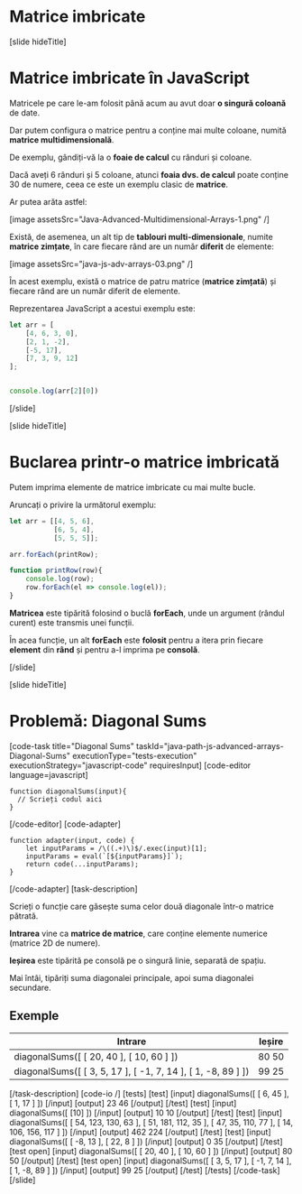 
# Matrice imbricate

[slide hideTitle]

# Matrice imbricate în JavaScript

Matricele pe care le-am folosit până acum au avut doar **o singură coloană** de date.

Dar putem configura o matrice pentru a conține mai multe coloane, numită **matrice multidimensională**.

De exemplu, gândiți-vă la o **foaie de calcul** cu rânduri și coloane.

Dacă aveți 6 rânduri și 5 coloane, atunci **foaia dvs. de calcul** poate conține 30 de numere, ceea ce este un exemplu clasic de **matrice**.

Ar putea arăta astfel:

[image assetsSrc="Java-Advanced-Multidimensional-Arrays-1.png" /]

Există, de asemenea, un alt tip de **tablouri multi-dimensionale**, numite **matrice zimțate**, în care fiecare rând are un număr **diferit** de elemente:

[image assetsSrc="java-js-adv-arrays-03.png" /]

În acest exemplu, există o matrice de patru matrice (**matrice zimțată**) și fiecare rând are un număr diferit de elemente.

Reprezentarea JavaScript a acestui exemplu este:

```js live
let arr = [
    [4, 6, 3, 0],
    [2, 1, -2],
    [-5, 17],
    [7, 3, 9, 12]
];


console.log(arr[2][0])
```

[/slide]

[slide hideTitle]

# Buclarea printr-o matrice imbricată

Putem imprima elemente de matrice imbricate cu mai multe bucle.

Aruncați o privire la următorul exemplu:

```js live
let arr = [[4, 5, 6],
           [6, 5, 4],
           [5, 5, 5]];

arr.forEach(printRow);

function printRow(row){
    console.log(row);
    row.forEach(el => console.log(el));
}
```

**Matricea** este tipărită folosind o buclă **forEach**, unde un argument (rândul curent) este transmis unei funcții.

În acea funcție, un alt **forEach** este **folosit** pentru a itera prin fiecare **element** din **rând** și pentru a-l imprima pe **consolă**.

[/slide]

[slide hideTitle]

# Problemă: Diagonal Sums

[code-task title="Diagonal Sums" taskId="java-path-js-advanced-arrays-Diagonal-Sums" executionType="tests-execution" executionStrategy="javascript-code" requiresInput]
[code-editor language=javascript]

```
function diagonalSums(input){
  // Scrieți codul aici
}

```
[/code-editor]
[code-adapter]
```
function adapter(input, code) {
    let inputParams = /\((.+)\)$/.exec(input)[1];
    inputParams = eval(`[${inputParams}]`);
    return code(...inputParams);
}
```
[/code-adapter]
[task-description]

Scrieți o funcție care găsește suma celor două diagonale într-o matrice pătrată.

**Intrarea** vine ca **matrice de matrice**, care conține elemente numerice (matrice 2D de numere).

**Ieșirea** este tipărită pe consolă pe o singură linie, separată de spațiu.

Mai întâi, tipăriți suma diagonalei principale, apoi suma diagonalei secundare.

## Exemple
| **Intrare** | **Ieșire** |
| --- | --- |
|diagonalSums([ [ 20, 40 ], [ 10, 60 ] ]) | 80 50  |
|diagonalSums([ [ 3, 5, 17 ], [ -1, 7, 14 ], [ 1, -8, 89 ] ]) | 99 25   |

[/task-description]
[code-io /]
[tests]
[test]
[input]
diagonalSums([ [ 6, 45 ], [ 1, 17 ] ])
[/input]
[output]
23 46
[/output]
[/test]
[test]
[input]
diagonalSums([ [10] ])
[/input]
[output]
10 10
[/output]
[/test]
[test]
[input]
diagonalSums([ [ 54, 123, 130, 63 ], [ 51, 181, 112, 35 ], [ 47, 35, 110, 77 ], [ 14, 106, 156, 117 ] ])
[/input]
[output]
462 224
[/output]
[/test]
[test]
[input]
diagonalSums([ [ -8, 13 ], [ 22, 8 ] ])
[/input]
[output]
0 35
[/output]
[/test]
[test open]
[input]
diagonalSums([ [ 20, 40 ], [ 10, 60 ] ])
[/input]
[output]
80 50
[/output]
[/test]
[test open]
[input]
diagonalSums([ [ 3, 5, 17 ], [ -1, 7, 14 ], [ 1, -8, 89 ] ])
[/input]
[output]
99 25
[/output]
[/test]
[/tests]
[/code-task]
[/slide]
